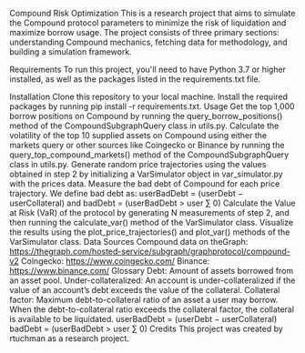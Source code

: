 Compound Risk Optimization
This is a research project that aims to simulate the Compound protocol parameters to minimize the risk of liquidation and maximize borrow usage. The project consists of three primary sections: understanding Compound mechanics, fetching data for methodology, and building a simulation framework.

Requirements
To run this project, you'll need to have Python 3.7 or higher installed, as well as the packages listed in the requirements.txt file.

Installation
Clone this repository to your local machine.
Install the required packages by running pip install -r requirements.txt.
Usage
Get the top 1,000 borrow positions on Compound by running the query_borrow_positions() method of the CompoundSubgraphQuery class in utils.py.
Calculate the volatility of the top 10 supplied assets on Compound using either the markets query or other sources like Coingecko or Binance by running the query_top_compound_markets() method of the CompoundSubgraphQuery class in utils.py.
Generate random price trajectories using the values obtained in step 2 by initializing a VarSimulator object in var_simulator.py with the prices data.
Measure the bad debt of Compound for each price trajectory. We define bad debt as: userBadDebt = (userDebt − userCollateral) and badDebt = (userBadDebt > user ∑ 0)
Calculate the Value at Risk (VaR) of the protocol by generating N measurements of step 2, and then running the calculate_var() method of the VarSimulator class.
Visualize the results using the plot_price_trajectories() and plot_var() methods of the VarSimulator class.
Data Sources
Compound data on theGraph: https://thegraph.com/hosted-service/subgraph/graphprotocol/compound-v2
Coingecko: https://www.coingecko.com/
Binance: https://www.binance.com/
Glossary
Debt: Amount of assets borrowed from an asset pool.
Under-collateralized: An account is under-collateralized if the value of an account’s debt exceeds the value of the collateral.
Collateral factor: Maximum debt-to-collateral ratio of an asset a user may borrow. When the debt-to-collateral ratio exceeds the collateral factor, the collateral is available to be liquidated.
userBadDebt = (userDebt − userCollateral)
badDebt = (userBadDebt > user ∑ 0)
Credits
This project was created by rtuchman as a research project.
